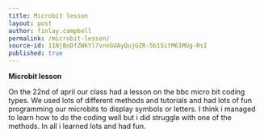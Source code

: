 ```yaml
---
title: Microbit lesson
layout: post
author: finlay.campbell
permalink: /microbit-lesson/
source-id: 11NjBnDfZWkYl7vnnGUAyQujGZR-5b1SitM61MUg-RsI
published: true
---
```

**Microbit lesson**

On the 22nd of april our class had a lesson on the bbc micro bit coding types. We used lots of different methods and tutorials and had lots of fun programming our microbits to display symbols or letters. I think i managed to learn how to do the coding well but i did struggle with one of the methods. In all i learned lots and had fun.

